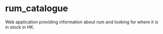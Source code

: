 # rum_catalogue
Web application providing information about rum and looking for where it is in stock in HK. 
